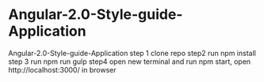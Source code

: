 # Angular-2.0-Style-guide-Application
Angular-2.0-Style-guide-Application
 step 1 clone repo
 step2 run npm install
 step 3 run npm run gulp
 step4 open new terminal and run npm start, open http://localhost:3000/ in browser
